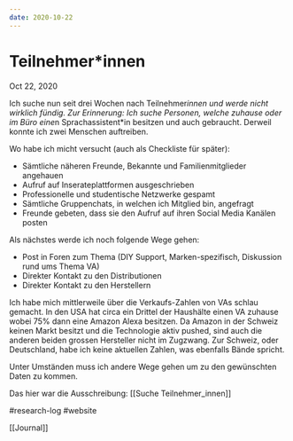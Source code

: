```yaml
---
date: 2020-10-22
---
```

#  Teilnehmer*innen
Oct 22, 2020

Ich suche nun seit drei Wochen nach Teilnehmer*innen und werde nicht wirklich fündig. Zur Erinnerung: Ich suche Personen, welche zuhause oder im Büro eine*n Sprachassistent*in besitzen und auch gebraucht. Derweil konnte ich zwei Menschen auftreiben.

Wo habe ich micht versucht (auch als Checkliste für später):
- Sämtliche näheren Freunde, Bekannte und Familienmitglieder angehauen
- Aufruf auf Inserateplattformen ausgeschrieben
- Professionelle und studentische Netzwerke gespamt
- Sämtliche Gruppenchats, in welchen ich Mitglied bin, angefragt
- Freunde gebeten, dass sie den Aufruf auf ihren Social Media Kanälen posten

Als nächstes werde ich noch folgende Wege gehen:
- Post in Foren zum Thema (DIY Support, Marken-spezifisch, Diskussion rund ums Thema VA)
- Direkter Kontakt zu den Distributionen
- Direkter Kontakt zu den Herstellern

Ich habe mich mittlerweile über die Verkaufs-Zahlen von VAs schlau gemacht. In den USA hat circa ein Drittel der Haushälte einen VA zuhause wobei 75% dann eine Amazon Alexa besitzen. Da Amazon in der Schweiz keinen Markt besitzt und die Technologie aktiv pushed, sind auch die anderen beiden grossen Hersteller nicht im Zugzwang. Zur Schweiz, oder Deutschland, habe ich keine aktuellen Zahlen, was ebenfalls Bände spricht.

Unter Umständen muss ich andere Wege gehen um zu den gewünschten Daten zu kommen.

Das hier war die Ausschreibung: [[Suche Teilnehmer_innen]]

#research-log #website

[[Journal]]